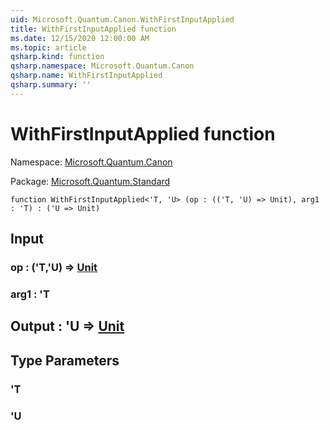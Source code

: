 ```yaml
---
uid: Microsoft.Quantum.Canon.WithFirstInputApplied
title: WithFirstInputApplied function
ms.date: 12/15/2020 12:00:00 AM
ms.topic: article
qsharp.kind: function
qsharp.namespace: Microsoft.Quantum.Canon
qsharp.name: WithFirstInputApplied
qsharp.summary: ''
---
```


# WithFirstInputApplied function

Namespace: [Microsoft.Quantum.Canon](xref:Microsoft.Quantum.Canon)

Package: [Microsoft.Quantum.Standard](https://nuget.org/packages/Microsoft.Quantum.Standard)




```qsharp
function WithFirstInputApplied<'T, 'U> (op : (('T, 'U) => Unit), arg1 : 'T) : ('U => Unit)
```


## Input

### op : ('T,'U) => [Unit](xref:microsoft.quantum.lang-ref.unit) 




### arg1 : 'T





## Output : 'U => [Unit](xref:microsoft.quantum.lang-ref.unit) 



## Type Parameters

### 'T


### 'U

